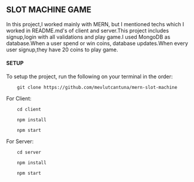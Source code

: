 ## SLOT MACHINE GAME
In this project,I worked mainly with MERN, but I mentioned techs which I worked in README.md's of client and server.This project includes signup,login with all validations and play game.I used MongoDB as database.When a user spend or win coins, database updates.When every user signup,they have 20 coins to play game.

#### SETUP
To setup the project, run the following on your terminal in the order:

```
    git clone https://github.com/mevlutcantuna/mern-slot-machine
```
    
For Client:
```
    cd client
```    
```
    npm install
``` 
```
    npm start
```

For Server:
```
    cd server
```    
```
    npm install
``` 
```
    npm start
```
